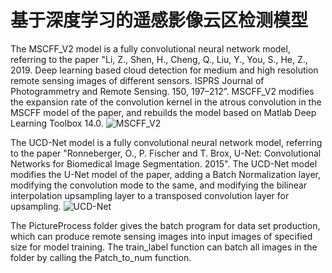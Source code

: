 # 基于深度学习的遥感影像云区检测模型

The MSCFF_V2 model is a fully convolutional neural network model, referring to the paper "Li, Z., Shen, H., Cheng, Q., Liu, Y., You, S., He, Z., 2019. 
Deep learning based cloud detection for medium and high resolution remote sensing images of different sensors. ISPRS Journal of Photogrammetry and Remote Sensing.
 150, 197–212”. MSCFF_V2 modifies the expansion rate of the convolution kernel in the atrous convolution in the MSCFF model of the paper, and rebuilds the model based on Matlab Deep Learning Toolbox 14.0.
![MSCFF_V2](https://gitee.com/CHENGXIN0219/Deeplearning-for-cloud-detection/raw/master/imgs/MSCFF_V2.png)

The UCD-Net model is a fully convolutional neural network model, referring to the paper "Ronneberger, O., P. Fischer and T. Brox, U-Net: Convolutional Networks 
for Biomedical Image Segmentation. 2015". The UCD-Net model modifies the U-Net model of the paper, adding a Batch Normalization layer, modifying the convolution 
mode to the same, and modifying the bilinear interpolation upsampling layer to a transposed convolution layer for upsampling.
![UCD-Net](https://gitee.com/CHENGXIN0219/Deeplearning-for-cloud-detection/raw/master/imgs/UCD-Net%20.png)

The PictureProcess folder gives the batch program for data set production, which can produce remote sensing images into input images of specified size for model 
training. The train_label function can batch all images in the folder by calling the Patch_to_num function.
